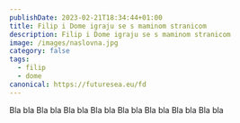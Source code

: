 ```yaml
---
publishDate: 2023-02-21T18:34:44+01:00
title: Filip i Dome igraju se s maminom stranicom
description: Filip i Dome igraju se s maminom stranicom
image: /images/naslovna.jpg
category: false
tags:
  - filip
  - dome
canonical: https://futuresea.eu/fd
---
```

Bla bla Bla bla Bla bla Bla bla Bla bla Bla bla Bla bla Bla bla